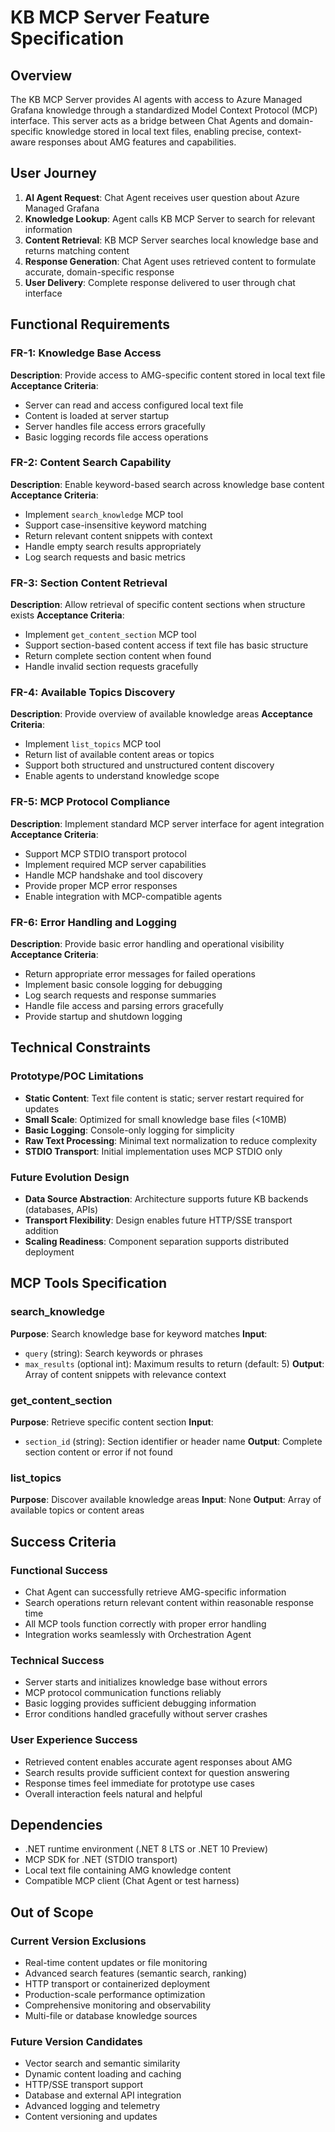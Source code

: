 # KB MCP Server Feature Specification

## Overview

The KB MCP Server provides AI agents with access to Azure Managed Grafana knowledge through a standardized Model Context Protocol (MCP) interface. This server acts as a bridge between Chat Agents and domain-specific knowledge stored in local text files, enabling precise, context-aware responses about AMG features and capabilities.

## User Journey

1. **AI Agent Request**: Chat Agent receives user question about Azure Managed Grafana
2. **Knowledge Lookup**: Agent calls KB MCP Server to search for relevant information
3. **Content Retrieval**: KB MCP Server searches local knowledge base and returns matching content
4. **Response Generation**: Chat Agent uses retrieved content to formulate accurate, domain-specific response
5. **User Delivery**: Complete response delivered to user through chat interface

## Functional Requirements

### FR-1: Knowledge Base Access
**Description**: Provide access to AMG-specific content stored in local text file
**Acceptance Criteria**:
- Server can read and access configured local text file
- Content is loaded at server startup
- Server handles file access errors gracefully
- Basic logging records file access operations

### FR-2: Content Search Capability
**Description**: Enable keyword-based search across knowledge base content
**Acceptance Criteria**:
- Implement `search_knowledge` MCP tool
- Support case-insensitive keyword matching
- Return relevant content snippets with context
- Handle empty search results appropriately
- Log search requests and basic metrics

### FR-3: Section Content Retrieval
**Description**: Allow retrieval of specific content sections when structure exists
**Acceptance Criteria**:
- Implement `get_content_section` MCP tool
- Support section-based content access if text file has basic structure
- Return complete section content when found
- Handle invalid section requests gracefully

### FR-4: Available Topics Discovery
**Description**: Provide overview of available knowledge areas
**Acceptance Criteria**:
- Implement `list_topics` MCP tool
- Return list of available content areas or topics
- Support both structured and unstructured content discovery
- Enable agents to understand knowledge scope

### FR-5: MCP Protocol Compliance
**Description**: Implement standard MCP server interface for agent integration
**Acceptance Criteria**:
- Support MCP STDIO transport protocol
- Implement required MCP server capabilities
- Handle MCP handshake and tool discovery
- Provide proper MCP error responses
- Enable integration with MCP-compatible agents

### FR-6: Error Handling and Logging
**Description**: Provide basic error handling and operational visibility
**Acceptance Criteria**:
- Return appropriate error messages for failed operations
- Implement basic console logging for debugging
- Log search requests and response summaries
- Handle file access and parsing errors gracefully
- Provide startup and shutdown logging

## Technical Constraints

### Prototype/POC Limitations
- **Static Content**: Text file content is static; server restart required for updates
- **Small Scale**: Optimized for small knowledge base files (<10MB)
- **Basic Logging**: Console-only logging for simplicity
- **Raw Text Processing**: Minimal text normalization to reduce complexity
- **STDIO Transport**: Initial implementation uses MCP STDIO only

### Future Evolution Design
- **Data Source Abstraction**: Architecture supports future KB backends (databases, APIs)
- **Transport Flexibility**: Design enables future HTTP/SSE transport addition
- **Scaling Readiness**: Component separation supports distributed deployment

## MCP Tools Specification

### search_knowledge
**Purpose**: Search knowledge base for keyword matches
**Input**: 
- `query` (string): Search keywords or phrases
- `max_results` (optional int): Maximum results to return (default: 5)
**Output**: Array of content snippets with relevance context

### get_content_section  
**Purpose**: Retrieve specific content section
**Input**:
- `section_id` (string): Section identifier or header name
**Output**: Complete section content or error if not found

### list_topics
**Purpose**: Discover available knowledge areas
**Input**: None
**Output**: Array of available topics or content areas

## Success Criteria

### Functional Success
- Chat Agent can successfully retrieve AMG-specific information
- Search operations return relevant content within reasonable response time
- All MCP tools function correctly with proper error handling
- Integration works seamlessly with Orchestration Agent

### Technical Success  
- Server starts and initializes knowledge base without errors
- MCP protocol communication functions reliably
- Basic logging provides sufficient debugging information
- Error conditions handled gracefully without server crashes

### User Experience Success
- Retrieved content enables accurate agent responses about AMG
- Search results provide sufficient context for question answering
- Response times feel immediate for prototype use cases
- Overall interaction feels natural and helpful

## Dependencies

- .NET runtime environment (.NET 8 LTS or .NET 10 Preview)
- MCP SDK for .NET (STDIO transport)
- Local text file containing AMG knowledge content
- Compatible MCP client (Chat Agent or test harness)

## Out of Scope

### Current Version Exclusions
- Real-time content updates or file monitoring
- Advanced search features (semantic search, ranking)
- HTTP transport or containerized deployment  
- Production-scale performance optimization
- Comprehensive monitoring and observability
- Multi-file or database knowledge sources

### Future Version Candidates
- Vector search and semantic similarity
- Dynamic content loading and caching
- HTTP/SSE transport support
- Database and external API integration
- Advanced logging and telemetry
- Content versioning and updates
